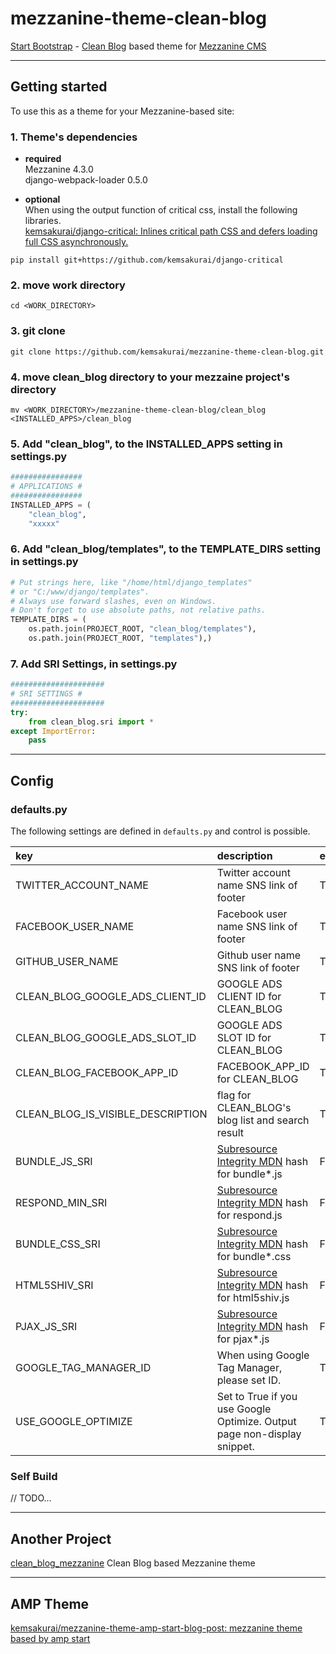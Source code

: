 # mezzanine-theme-clean-blog

[Start Bootstrap](http://startbootstrap.com/) - [Clean Blog](http://startbootstrap.com/template-overviews/clean-blog/) based theme for [Mezzanine CMS](http://mezzanine.jupo.org/)

------------------------------------------------------------------------
## Getting started
To use this as a theme for your Mezzanine-based site:

### 1. Theme's dependencies      

* **required**     
Mezzanine                  4.3.0       
django-webpack-loader      0.5.0       

* **optional**   
When using the output function of critical css, install the following libraries.    
[kemsakurai/django-critical: Inlines critical path CSS and defers loading full CSS asynchronously.](https://github.com/kemsakurai/django-critical) 
```console
pip install git+https://github.com/kemsakurai/django-critical    
```

### 2. move work directory
```
cd <WORK_DIRECTORY>
```
### 3. git clone
```
git clone https://github.com/kemsakurai/mezzanine-theme-clean-blog.git
```

### 4. move clean_blog directory to your mezzaine project's directory
```
mv <WORK_DIRECTORY>/mezzanine-theme-clean-blog/clean_blog <INSTALLED_APPS>/clean_blog
```

### 5. Add "clean_blog", to the INSTALLED_APPS setting in settings.py
```python
################
# APPLICATIONS #
################
INSTALLED_APPS = (
    "clean_blog",
    "xxxxx"
```

### 6. Add "clean_blog/templates", to the TEMPLATE_DIRS setting in settings.py
```python
# Put strings here, like "/home/html/django_templates"
# or "C:/www/django/templates".
# Always use forward slashes, even on Windows.
# Don't forget to use absolute paths, not relative paths.
TEMPLATE_DIRS = (
	os.path.join(PROJECT_ROOT, "clean_blog/templates"),
    os.path.join(PROJECT_ROOT, "templates"),)
```

### 7. Add SRI Settings, in settings.py    
```python
#####################
# SRI SETTINGS #
#####################
try:                                                                                                                                                                                
    from clean_blog.sri import *
except ImportError:
    pass

```

------------------------------------------------------------------------------
## Config    

### defaults.py    
The following settings are defined in `defaults.py` and control is possible.
[^1]:BUNDLE_JS_SRI, RESPOND_MIN_SRI, HTML5SHIV_SRI, PJAX_JS_SRI are defined in `sri.py`.    

|key|description|editable|default|
|:--|:--|:---|:----|
|TWITTER_ACCOUNT_NAME|Twitter account name SNS link of footer|True|""|
|FACEBOOK_USER_NAME|Facebook user name SNS link of footer|True|""|
|GITHUB_USER_NAME|Github user name SNS link of footer|True|""|
|CLEAN_BLOG_GOOGLE_ADS_CLIENT_ID|GOOGLE ADS CLIENT ID for CLEAN_BLOG|True|""|
|CLEAN_BLOG_GOOGLE_ADS_SLOT_ID|GOOGLE ADS SLOT ID for CLEAN_BLOG|True|""|
|CLEAN_BLOG_FACEBOOK_APP_ID|FACEBOOK_APP_ID for CLEAN_BLOG|True|""|
|CLEAN_BLOG_IS_VISIBLE_DESCRIPTION|flag for CLEAN_BLOG's blog list and search result|True|""|
|BUNDLE_JS_SRI|[Subresource Integrity MDN](https://developer.mozilla.org/en-US/docs/Web/Security/Subresource_Integrity) hash for bundle*.js|False|""|
|RESPOND_MIN_SRI|[Subresource Integrity MDN](https://developer.mozilla.org/en-US/docs/Web/Security/Subresource_Integrity) hash for respond.js|False|""|
|BUNDLE_CSS_SRI|[Subresource Integrity MDN](https://developer.mozilla.org/en-US/docs/Web/Security/Subresource_Integrity) hash for bundle*.css|False|""|
|HTML5SHIV_SRI|[Subresource Integrity MDN](https://developer.mozilla.org/en-US/docs/Web/Security/Subresource_Integrity) hash for html5shiv.js|False|""|
|PJAX_JS_SRI|[Subresource Integrity MDN](https://developer.mozilla.org/en-US/docs/Web/Security/Subresource_Integrity) hash for pjax*.js|False|""|
|GOOGLE_TAG_MANAGER_ID|When using Google Tag Manager, please set ID.|True|""|
|USE_GOOGLE_OPTIMIZE|Set to True if you use Google Optimize. Output page non-display snippet.|True|False|


### Self Build     
// TODO...    

------------------------------------------------------------------------------
## Another Project
[clean_blog_mezzanine](https://github.com/vskh/clean_blog_mezzanine#clean-blog-mezzanine)
Clean Blog based Mezzanine theme

------------------------------------------------------------------------------
## AMP Theme     
[kemsakurai/mezzanine-theme-amp-start-blog-post: mezzanine theme based by amp start](https://github.com/kemsakurai/mezzanine-theme-amp-start-blog-post)    
